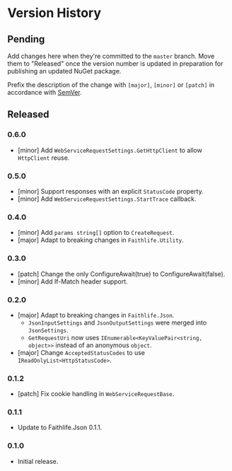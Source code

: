 # Version History

## Pending

Add changes here when they're committed to the `master` branch. Move them to "Released" once the version number
is updated in preparation for publishing an updated NuGet package.

Prefix the description of the change with `[major]`, `[minor]` or `[patch]` in accordance with [SemVer](http://semver.org).

## Released

### 0.6.0

* [minor] Add `WebServiceRequestSettings.GetHttpClient` to allow `HttpClient` reuse.

### 0.5.0

* [minor] Support responses with an explicit `StatusCode` property.
* [minor] Add `WebServiceRequestSettings.StartTrace` callback.

### 0.4.0

* [minor] Add `params string[]` option to `CreateRequest`.
* [major] Adapt to breaking changes in `Faithlife.Utility`.

### 0.3.0

* [patch] Change the only ConfigureAwait(true) to ConfigureAwait(false).
* [minor] Add If-Match header support.

### 0.2.0

* [major] Adapt to breaking changes in `Faithlife.Json`.
  * `JsonInputSettings` and `JsonOutputSettings` were merged into `JsonSettings`.
  * `GetRequestUri` now uses `IEnumerable<KeyValuePair<string, object>>` instead of an anonymous `object`.
* [major] Change `AcceptedStatusCodes` to use `IReadOnlyList<HttpStatusCode>`.

### 0.1.2

* [patch] Fix cookie handling in `WebServiceRequestBase`.

### 0.1.1

* Update to Faithlife.Json 0.1.1.

### 0.1.0

* Initial release.
